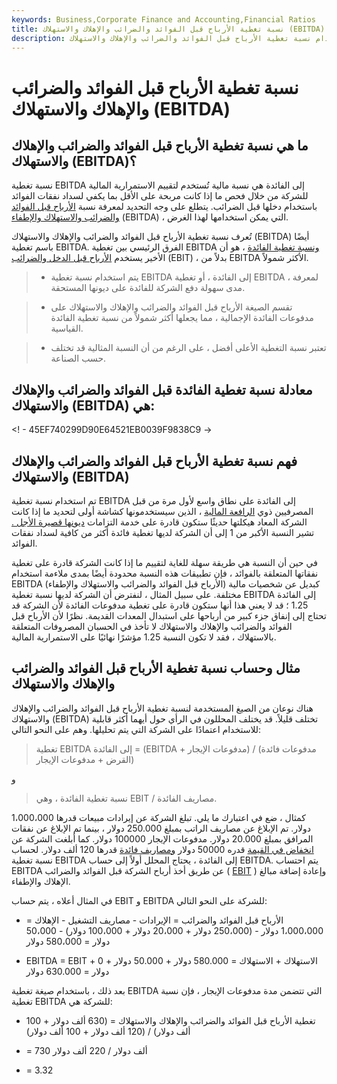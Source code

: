 ```yaml
---
keywords: Business,Corporate Finance and Accounting,Financial Ratios
title: نسبة تغطية الأرباح قبل الفوائد والضرائب والإهلاك والاستهلاك (EBITDA)
description: يتم استخدام نسبة تغطية الأرباح قبل الفوائد والضرائب والإهلاك والاستهلاك (EBITDA) لتقييم الاستمرارية المالية للشركة من خلال فحص قدرتها على سداد مصاريف الفائدة على الأقل.
---
```


# نسبة تغطية الأرباح قبل الفوائد والضرائب والإهلاك والاستهلاك (EBITDA)
## ما هي نسبة تغطية الأرباح قبل الفوائد والضرائب والإهلاك والاستهلاك (EBITDA)؟

نسبة تغطية EBITDA إلى الفائدة هي نسبة مالية تُستخدم لتقييم الاستمرارية المالية للشركة من خلال فحص ما إذا كانت مربحة على الأقل بما يكفي لسداد نفقات الفوائد باستخدام دخلها قبل الضرائب. يتطلع على وجه التحديد لمعرفة نسبة [الأرباح قبل الفوائد والضرائب والاستهلاك والإطفاء](/ebitda) (EBITDA) ، التي يمكن استخدامها لهذا الغرض.

تُعرف نسبة تغطية الأرباح قبل الفوائد والضرائب والإهلاك والاستهلاك (EBITDA) أيضًا باسم تغطية EBITDA. الفرق الرئيسي بين تغطية EBITDA [ونسبة تغطية الفائدة](/interestcoverageratio) ، هو أن الأخير يستخدم [الأرباح قبل الدخل والضرائب](/ebit) (EBIT) ، بدلاً من EBITDA الأكثر شمولاً.

> - يتم استخدام نسبة تغطية EBITDA إلى الفائدة ، أو تغطية EBITDA ، لمعرفة مدى سهولة دفع الشركة للفائدة على ديونها المستحقة.

> - تقسم الصيغة الأرباح قبل الفوائد والضرائب والإهلاك والاستهلاك على مدفوعات الفائدة الإجمالية ، مما يجعلها أكثر شمولاً من نسبة تغطية الفائدة القياسية.

> - تعتبر نسبة التغطية الأعلى أفضل ، على الرغم من أن النسبة المثالية قد تختلف حسب الصناعة.

>

>

## معادلة نسبة تغطية الفائدة قبل الفوائد والضرائب والإهلاك والاستهلاك (EBITDA) هي:

<! - 45EF740299D90E64521EB0039F9838C9 ->

## فهم نسبة تغطية الأرباح قبل الفوائد والضرائب والإهلاك والاستهلاك (EBITDA)

تم استخدام نسبة تغطية EBITDA إلى الفائدة على نطاق واسع لأول مرة من قبل المصرفيين ذوي [الرافعة المالية](/leveragedbuyout) ، الذين سيستخدمونها كشاشة أولى لتحديد ما إذا كانت الشركة المعاد هيكلتها حديثًا ستكون قادرة على خدمة التزامات [ديونها قصيرة الأجل .](/shorttermdebt) تشير النسبة الأكبر من 1 إلى أن الشركة لديها تغطية فائدة أكثر من كافية لسداد نفقات الفوائد.

في حين أن النسبة هي طريقة سهلة للغاية لتقييم ما إذا كانت الشركة قادرة على تغطية نفقاتها المتعلقة بالفوائد ، فإن تطبيقات هذه النسبة محدودة أيضًا بمدى ملاءمة استخدام EBITDA (الأرباح قبل الفوائد والضرائب والاستهلاك والإطفاء) كبديل عن شخصيات مالية مختلفة. على سبيل المثال ، لنفترض أن الشركة لديها نسبة تغطية EBITDA إلى الفائدة 1.25 ؛ قد لا يعني هذا أنها ستكون قادرة على تغطية مدفوعات الفائدة لأن الشركة قد تحتاج إلى إنفاق جزء كبير من أرباحها على استبدال المعدات القديمة. نظرًا لأن الأرباح قبل الفوائد والضرائب والإهلاك والاستهلاك لا تأخذ في الحسبان المصروفات المتعلقة بالاستهلاك ، فقد لا تكون النسبة 1.25 مؤشرًا نهائيًا على الاستمرارية المالية.

## مثال وحساب نسبة تغطية الأرباح قبل الفوائد والضرائب والإهلاك والاستهلاك

هناك نوعان من الصيغ المستخدمة لنسبة تغطية الأرباح قبل الفوائد والضرائب والإهلاك والاستهلاك (EBITDA) تختلف قليلاً. قد يختلف المحللون في الرأي حول أيهما أكثر قابلية للاستخدام اعتمادًا على الشركة التي يتم تحليلها. وهم على النحو التالي:

>

> تغطية EBITDA إلى الفائدة = (EBITDA + مدفوعات الإيجار) / (مدفوعات فائدة القرض + مدفوعات الإيجار)

>

و

>

> نسبة تغطية الفائدة ، وهي EBIT / مصاريف الفائدة.

>

كمثال ، ضع في اعتبارك ما يلي. تبلغ الشركة عن إيرادات مبيعات قدرها 1،000،000 دولار. تم الإبلاغ عن مصاريف الراتب بمبلغ 250.000 دولار ، بينما تم الإبلاغ عن نفقات المرافق بمبلغ 20.000 دولار. مدفوعات الإيجار 100000 دولار. كما أبلغت الشركة عن [انخفاض في القيمة](/depreciation) قدره 50000 دولار [ومصاريف فائدة](/interestexpense) قدرها 120 ألف دولار. لحساب نسبة تغطية EBITDA إلى الفائدة ، يحتاج المحلل أولاً إلى حساب EBITDA. يتم احتساب EBITDA عن طريق أخذ أرباح الشركة قبل الفوائد والضرائب ( [EBIT](/ebit) ) وإعادة إضافة مبالغ الإهلاك والإطفاء.

في المثال أعلاه ، يتم حساب EBIT و EBITDA للشركة على النحو التالي:

- الأرباح قبل الفوائد والضرائب = الإيرادات - مصاريف التشغيل - الإهلاك = 1،000،000 دولار - (250،000 دولار + 20،000 دولار + 100،000 دولار) - 50،000 دولار = 580،000 دولار

- EBITDA = EBIT + الاستهلاك + الاستهلاك = 580.000 دولار + 50.000 دولار + 0 دولار = 630.000 دولار

بعد ذلك ، باستخدام صيغة تغطية EBITDA التي تتضمن مدة مدفوعات الإيجار ، فإن نسبة تغطية EBITDA للشركة هي:

- تغطية الأرباح قبل الفوائد والضرائب والإهلاك والاستهلاك = (630 ألف دولار + 100 ألف دولار) / (120 ألف دولار + 100 ألف دولار)

- = 730 ألف دولار / 220 ألف دولار

- = 3.32

